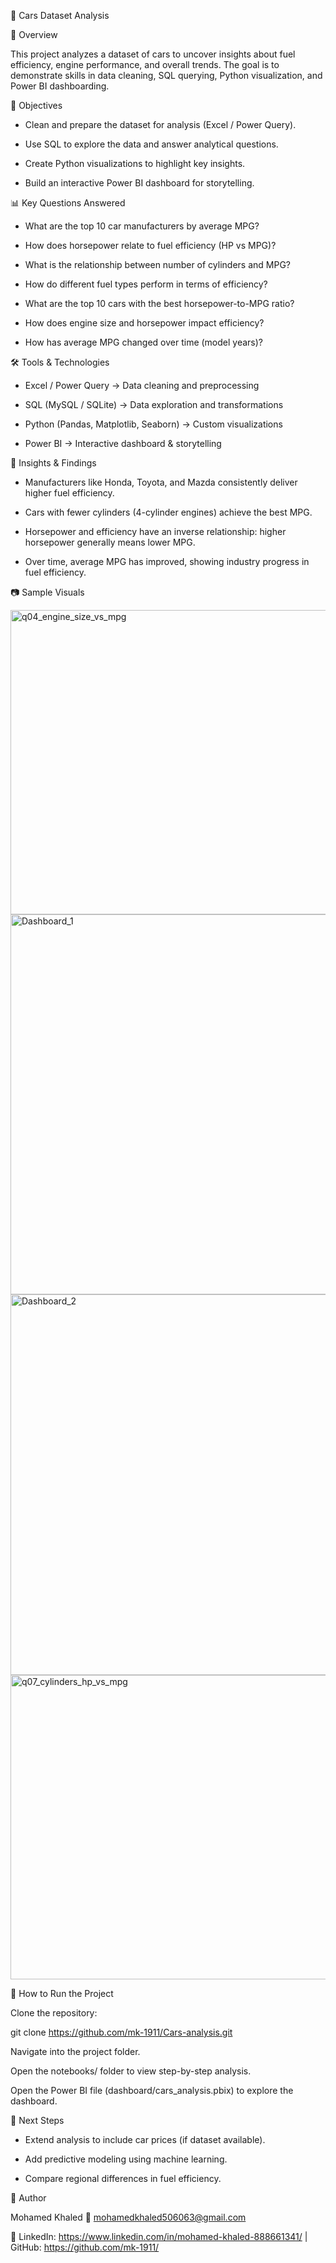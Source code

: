 🚗 Cars Dataset Analysis

📌 Overview

This project analyzes a dataset of cars to uncover insights about fuel efficiency, engine performance, and overall trends.
The goal is to demonstrate skills in data cleaning, SQL querying, Python visualization, and Power BI dashboarding.

🎯 Objectives

- Clean and prepare the dataset for analysis (Excel / Power Query).

- Use SQL to explore the data and answer analytical questions.

- Create Python visualizations to highlight key insights.

- Build an interactive Power BI dashboard for storytelling.

📊 Key Questions Answered

- What are the top 10 car manufacturers by average MPG?

- How does horsepower relate to fuel efficiency (HP vs MPG)?

- What is the relationship between number of cylinders and MPG?

- How do different fuel types perform in terms of efficiency?

- What are the top 10 cars with the best horsepower-to-MPG ratio?

- How does engine size and horsepower impact efficiency?

- How has average MPG changed over time (model years)?

🛠 Tools & Technologies

- Excel / Power Query → Data cleaning and preprocessing

- SQL (MySQL / SQLite) → Data exploration and transformations

- Python (Pandas, Matplotlib, Seaborn) → Custom visualizations

- Power BI → Interactive dashboard & storytelling

📌 Insights & Findings

- Manufacturers like Honda, Toyota, and Mazda consistently deliver higher fuel efficiency.

- Cars with fewer cylinders (4-cylinder engines) achieve the best MPG.

- Horsepower and efficiency have an inverse relationship: higher horsepower generally means lower MPG.

- Over time, average MPG has improved, showing industry progress in fuel efficiency.

📷 Sample Visuals

<img width="825" height="487" alt="q04_engine_size_vs_mpg" src="https://github.com/user-attachments/assets/cdfe9c79-17c6-4cfb-b22e-367ce35902de" />
<img width="1066" height="608" alt="Dashboard_1" src="https://github.com/user-attachments/assets/e348b196-d44a-4356-a5b5-899815103ca6" />
<img width="1073" height="609" alt="Dashboard_2" src="https://github.com/user-attachments/assets/51940790-12c5-4e81-a782-f73ecb7fae74" />
<img width="822" height="487" alt="q07_cylinders_hp_vs_mpg" src="https://github.com/user-attachments/assets/9c9c5f86-4b5c-45c3-a5b8-a6e9030e8d24" />

🚀 How to Run the Project

Clone the repository:

git clone https://github.com/mk-1911/Cars-analysis.git


Navigate into the project folder.

Open the notebooks/ folder to view step-by-step analysis.

Open the Power BI file (dashboard/cars_analysis.pbix) to explore the dashboard.

📌 Next Steps

- Extend analysis to include car prices (if dataset available).

- Add predictive modeling using machine learning.

- Compare regional differences in fuel efficiency.

👤 Author

Mohamed Khaled
📧 mohamedkhaled506063@gmail.com

🔗 LinkedIn: https://www.linkedin.com/in/mohamed-khaled-888661341/
 | GitHub: https://github.com/mk-1911/
